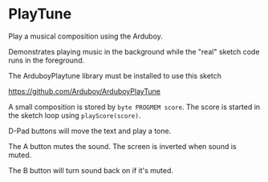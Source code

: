 # PlayTune

Play a musical composition using the Arduboy.

Demonstrates playing music in the background while the "real" sketch code runs in the foreground.

The ArduboyPlaytune library must be installed to use this sketch

https://github.com/Arduboy/ArduboyPlayTune

A small composition is stored by `byte PROGMEM score`. The score is started in the sketch loop using `playScore(score)`.

D-Pad buttons will move the text and play a tone.

The A button mutes the sound. The screen is inverted when sound is muted.

The B button will turn sound back on if it's muted.

